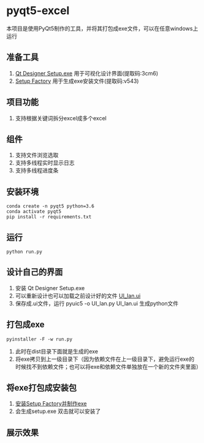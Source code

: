 # pyqt5-excel
本项目是使用PyQt5制作的工具，并将其打包成exe文件，可以在任意windows上运行

## 准备工具
1. [Qt Designer Setup.exe](https://pan.baidu.com/s/1rpjv6gXCFKcRTKXZU3RqLA) 用于可视化设计界面(提取码:3cm6)
2. [Setup Factory](https://pan.baidu.com/s/1cbqwL1M3MxDjO2UQJ6HpXA) 用于生成exe安装文件(提取码:v543)

## 项目功能
1. 支持根据关键词拆分excel成多个excel

## 组件
1. 支持文件浏览选取
2. 支持多线程实时显示日志
3. 支持多线程进度条

## 安装环境
```
conda create -n pyqt5 python=3.6
conda activate pyqt5
pip install -r requirements.txt
```
## 运行
```
python run.py
```
## 设计自己的界面
1. 安装 Qt Designer Setup.exe
2. 可以重新设计也可以加载之前设计好的文件 [UI_lan.ui](./UI_lan.ui)
3. 保存成.ui文件，运行 pyuic5 -o UI_lan.py UI_lan.ui 生成python文件

## 打包成exe
```
pyinstaller -F -w run.py
```
1. 此时在dist目录下面就是生成的exe
2. 将exe拷贝到上一级目录下（因为依赖文件在上一级目录下，避免运行exe的时候找不到依赖文件；也可以将exe和依赖文件单独放在一个新的文件夹里面）

## 将exe打包成安装包
1. [安装Setup Factory并制作exe](https://blog.csdn.net/u010188178/article/details/82500833)
2. 会生成setup.exe 双击就可以安装了

## 展示效果










